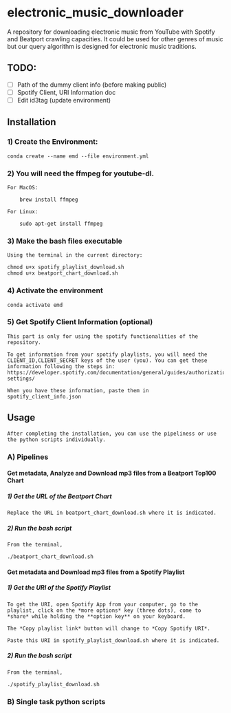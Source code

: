 # electronic_music_downloader

A repository for downloading electronic music from YouTube with Spotify and Beatport crawling capacities. It could be used for other genres of music but our query algorithm is designed for electronic music traditions.

## TODO: 
- [ ] Path of the dummy client info (before making public)
- [ ] Spotify Client, URI Information doc
- [ ] Edit id3tag (update environment)

## Installation

### 1) Create the Environment:

    conda create --name emd --file environment.yml

### 2) You will need the ffmpeg for youtube-dl.

    For MacOS: 

        brew install ffmpeg

    For Linux:

        sudo apt-get install ffmpeg


### 3) Make the bash files executable

    Using the terminal in the current directory:

    chmod u+x spotify_playlist_download.sh
    chmod u+x beatport_chart_download.sh


### 4) Activate the environment

    conda activate emd

### 5) Get Spotify Client Information (optional)
    This part is only for using the spotify functionalities of the repository.

    To get information from your spotify playlists, you will need the CLIENT_ID,CLIENT_SECRET keys of the user (you). You can get these information following the steps in: https://developer.spotify.com/documentation/general/guides/authorization/app-settings/

    When you have these information, paste them in spotify_client_info.json

## Usage

    After completing the installation, you can use the pipeliness or use the python scripts individually.

### A) Pipelines


#### Get metadata, Analyze and Download mp3 files from a Beatport Top100 Chart

##### 1) Get the URL of the Beatport Chart

    Replace the URL in beatport_chart_download.sh where it is indicated.
    
##### 2) Run the bash script

    From the terminal,

    ./beatport_chart_download.sh


#### Get metadata and Download mp3 files from a Spotify Playlist

##### 1) Get the URI of the Spotify Playlist

    To get the URI, open Spotify App from your computer, go to the playlist, click on the *more options* key (three dots), come to *share* while holding the **option key** on your keyboard. 

    The *Copy playlist link* button will change to *Copy Spotify URI*.

    Paste this URI in spotify_playlist_download.sh where it is indicated.

##### 2) Run the bash script

    From the terminal,

    ./spotify_playlist_download.sh


### B) Single task python scripts

